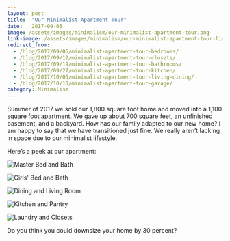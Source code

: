 ```yaml
---
layout: post
title:  "Our Minimalist Apartment Tour"
date:   2017-09-05
image: /assets/images/minimalism/our-minimalist-apartment-tour.png
link-image: /assets/images/minimalism/our-minimalist-apartment-tour-link.png
redirect_from:
  - /blog/2017/09/05/minimalist-apartment-tour-bedrooms/
  - /blog/2017/09/12/minimalist-apartment-tour-closets/
  - /blog/2017/09/19/minimalist-apartment-tour-bathrooms/
  - /blog/2017/09/27/minimalist-apartment-tour-kitchen/
  - /blog/2017/10/03/minimalist-apartment-tour-living-dining/
  - /blog/2017/10/10/minimalist-apartment-tour-garage/
category: Minimalism
---
```


Summer of 2017 we sold our 1,800 square foot home and moved into a 1,100 square foot apartment. We gave up about 700 square feet, an unfinished basement, and a backyard. How has our family adapted to our new home? I am happy to say that we have transitioned just fine. We really aren’t lacking in space due to our minimalist lifestyle.

Here’s a peek at our apartment:

![Master Bed and Bath]({{site.url}}/assets/images/minimalism/our-minimalist-apartment-tour/master-bed-and-bath.jpg)

![Girls' Bed and Bath]({{site.url}}/assets/images/minimalism/our-minimalist-apartment-tour/girls-bed-and-bath.jpg)

![Dining and Living Room]({{site.url}}/assets/images/minimalism/our-minimalist-apartment-tour/dining-and-living-room.jpg)

![Kitchen and Pantry]({{site.url}}/assets/images/minimalism/our-minimalist-apartment-tour/kitchen-and-pantry.jpg)

![Laundry and Closets]({{site.url}}/assets/images/minimalism/our-minimalist-apartment-tour/laundry-and-closets.jpg)

<p class="call-to-action">Do you think you could downsize your home by 30 percent?</p>
